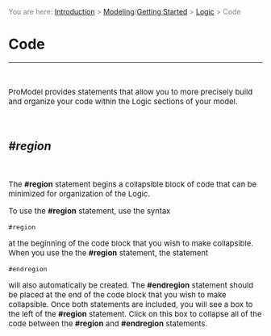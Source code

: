 ﻿<span style="color:grey">
<span style="font-size:14px">

You are here: [Introduction](/pmacad/help/topic?page=Help/Docs/PMADHelpHome.md) > [Modeling](/pmacad/help/topic?page=Help/Docs/Modeling/Modeling.md)/[Getting Started](/pmacad/help/topic?page=Help/Docs/GettingStarted/GettingStarted.md) > [Logic](/pmacad/help/topic?page=Help/Docs/Modeling/Logic/Logic.md) > Code

</span>
</span></span>

# **Code**
***
<span style="font-size:15px">
<br>

ProModel provides statements that allow you to more precisely build and organize your code within the Logic sections of your model. 

<br>

## **_#region_**
<br>

The **#region** statement begins a collapsible block of code that can be minimized for organization of the Logic.

To use the **#region** statement, use the syntax

~~~
#region
~~~

at the beginning of the code block that you wish to make collapsible. 
When you use the the **#region** statement, the statement 

~~~
#endregion
~~~

will also automatically be created. 
The **#endregion** statement should be placed at the end of the code block that you wish to make collapsible. 
Once both statements are included, you will see a box to the left of the **#region** statement. 
Click on this box to collapse all of the code between the **#region** and **#endregion** statements.

</span>